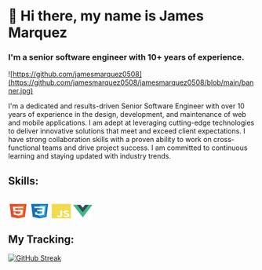 # 👋 Hi there, my name is James Marquez
### I'm a senior software engineer with 10+ years of experience.

![https://github.com/jamesmarquez0508](https://github.com/jamesmarquez0508/jamesmarquez0508/blob/main/banner.jpg)

I'm a dedicated and results-driven Senior Software Engineer with over 10 years of experience in the design, development, and maintenance of web and mobile applications.
I am adept at leveraging cutting-edge technologies to deliver innovative solutions that meet and exceed client expectations. I have strong collaboration skills with a proven ability to work on cross-functional teams and drive project success. I am committed to continuous learning and staying updated with industry trends.

## Skills:
<div style="display: inline_block"><br>
  <img align="center" alt="Vitu-HTML" height="30" width="40" src="https://raw.githubusercontent.com/devicons/devicon/master/icons/html5/html5-original.svg">
  <img align="center" alt="Vitu-CSS" height="30" width="40" src="https://raw.githubusercontent.com/devicons/devicon/master/icons/css3/css3-original.svg">
  <img align="center" alt="Vitu-Js" height="30" width="40" src="https://raw.githubusercontent.com/devicons/devicon/master/icons/javascript/javascript-plain.svg">
  <img align="center" alt="Vitu-Vue" height="30" width="40" src="https://raw.githubusercontent.com/devicons/devicon/master/icons/vuejs/vuejs-original.svg">
</div>

## My Tracking:
[![GitHub Streak](https://github-readme-streak-stats.herokuapp.com?user=&border_radius=10)](https://git.io/streak-stats)
